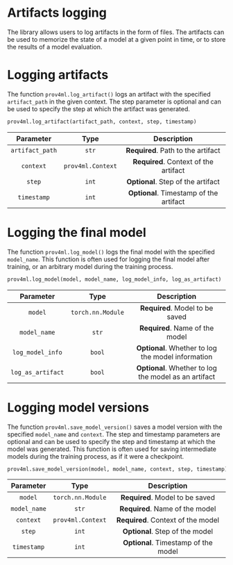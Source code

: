 
# Artifacts logging

The library allows users to log artifacts in the form of files. 
The artifacts can be used to memorize the state of a model at a given point in time, 
or to store the results of a model evaluation. 

# Logging artifacts

The function `prov4ml.log_artifact()` logs an artifact with the specified `artifact_path` in the given context. 
The step parameter is optional and can be used to specify the step at which the artifact was generated. 

```python
prov4ml.log_artifact(artifact_path, context, step, timestamp)
```

| Parameter | Type     | Description                |
| :--------: | :-------: | :-------------------------: |
| `artifact_path` | `str` | **Required**. Path to the artifact |
| `context` | `prov4ml.Context` | **Required**. Context of the artifact |
| `step` | `int` | **Optional**. Step of the artifact |
| `timestamp` | `int` | **Optional**. Timestamp of the artifact |


# Logging the final model

The function `prov4ml.log_model()` logs the final model with the specified `model_name`.
This function is often used for logging the final model after training, or an arbitrary model during the training process.

```python
prov4ml.log_model(model, model_name, log_model_info, log_as_artifact)
``` 

| Parameter | Type     | Description                |
| :--------: | :-------: | :-------------------------: |
| `model` | `torch.nn.Module` | **Required**. Model to be saved |
| `model_name` | `str` | **Required**. Name of the model |
| `log_model_info` | `bool` | **Optional**. Whether to log the model information |
| `log_as_artifact` | `bool` | **Optional**. Whether to log the model as an artifact |


# Logging model versions

The function `prov4ml.save_model_version()` saves a model version with the specified `model_name` and `context`.
The step and timestamp parameters are optional and can be used to specify the step and timestamp at which the model was generated.
This function is often used for saving intermediate models during the training process, as if it were a checkpoint.
    
```python
prov4ml.save_model_version(model, model_name, context, step, timestamp)
```

| Parameter | Type     | Description                |
| :--------: | :-------: | :-------------------------: |
| `model` | `torch.nn.Module` | **Required**. Model to be saved |
| `model_name` | `str` | **Required**. Name of the model |
| `context` | `prov4ml.Context` | **Required**. Context of the model |
| `step` | `int` | **Optional**. Step of the model |
| `timestamp` | `int` | **Optional**. Timestamp of the model |




